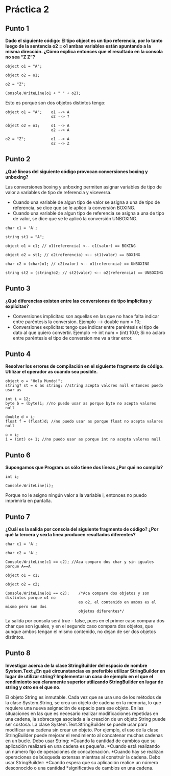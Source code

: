 # Práctica 2

## Punto 1
**Dado el siguiente código: El tipo object es un tipo referencia, por lo tanto luego de la sentencia o2 = o1 ambas variables están apuntando a la misma dirección. ¿Cómo explica entonces que el resultado en la consola no sea “Z Z”?**
~~~
object o1 = "A";

object o2 = o1;

o2 = "Z";

Console.WriteLine(o1 + " " + o2);
~~~
Esto es porque son dos objetos distintos tengo:
~~~
object o1 = "A";    o1 --> A
                    o2 --> ?

object o2 = o1;     o1 --> A
                    o2 --> A

o2 = "Z";           o1 --> A
                    o2 --> Z
~~~

## Punto 2
**¿Qué líneas del siguiente código provocan conversiones boxing y unboxing?**

Las conversiones boxing y unboxing permiten asignar variables de tipo de valor a variables de tipo de referencia y viceversa.
* Cuando una variable de algun tipo de valor se asigna a una de tipo de referencia, se dice que se le aplicó la conversión BOXING.
* Cuando una variable de algun tipo de referencia se asigna a una de tipo de valor, se dice que se le aplicó la conversión UNBOXING.
~~~
char c1 = 'A';

string st1 = "A";

object o1 = c1; // o1(referencia) <-- c1(valor) == BOXING

object o2 = st1; // o2(referencia) <-- st1(valor) == BOXING

char c2 = (char)o1; // c2(valor) <-- o1(referencia) == UNBOXING

string st2 = (string)o2; // st2(valor) <-- o2(referencia) == UNBOXING
~~~

## Punto 3
**¿Qué diferencias existen entre las conversiones de tipo implícitas y explícitas?**

* Conversiones implícitas: son aquellas en las que no hace falta indicar entre paréntesis la conversion. Ejemplo --> double num = 10;
* Conversiones explicitas: tengo que indicar entre paréntesis el tipo de dato al que quiero convertir. Ejemplo --> int num = (int) 10.0; Si no aclaro entre paréntesis el tipo de conversion me va a tirar error.

## Punto 4
**Resolver los errores de compilación en el siguiente fragmento de código. Utilizar el operador as cuando sea posible.**

~~~
object o = "Hola Mundo!";
string? st = o as string; //string acepta valores null entonces puedo usar as

int i = 12;
byte b = (byte)i; //no puedo usar as porque byte no acepta valores null

double d = i;
float f = (float)d; //no puedo usar as porque float no acepta valores null

o = i;
i = (int) o+ 1; //no puedo usar as porque int no acepta valores null
~~~

## Punto 6
**Supongamos que Program.cs sólo tiene dos líneas ¿Por qué no compila?**

~~~
int i;

Console.WriteLine(i);
~~~

Porque no le asigno ningún valor a la variable i, entonces no puedo imprimirla en pantalla.

## Punto 7
**¿Cuál es la salida por consola del siguiente fragmento de código? ¿Por qué la tercera y sexta línea producen resultados diferentes?**

~~~
char c1 = 'A';

char c2 = 'A';

Console.WriteLine(c1 == c2); //Aca comparo dos char y sin iguales porque A==A

object o1 = c1;

object o2 = c2;

Console.WriteLine(o1 == o2);    /*Aca comparo dos objetos y son distintos porque o1 no 
                                es o2, el contenido en ambos es el mismo pero son dos
                                objetos diferentes*/
~~~
La salida por consola será true - false, pues en el primer caso compara dos char que son iguales, y en el segundo caso compara dos objetos, que aunque ambos tengan el mismo contenido, no dejan de ser dos objetos distintos.

## Punto 8
**Investigar acerca de la clase StringBuilder del espacio de nombre System.Text ¿En qué circunstancias es preferible utilizar StringBuilder en lugar de utilizar string? Implementar un caso de ejemplo en el que el rendimiento sea claramente superior utilizando StringBuilder en lugar de string y otro en el que no.**

El objeto String es inmutable. Cada vez que se usa uno de los métodos de la clase System.String, se crea un objeto de cadena en la memoria, lo que requiere una nueva asignación de espacio para ese objeto. En las situaciones en las que es necesario realizar modificaciones repetidas en una cadena, la sobrecarga asociada a la creación de un objeto String puede ser costosa. La clase System.Text.StringBuilder se puede usar para modificar una cadena sin crear un objeto. Por ejemplo, el uso de la clase StringBuilder puede mejorar el rendimiento al concatenar muchas cadenas en un bucle.
Debo usar String:
*Cuando la cantidad de cambios que su aplicación realizará en una cadena es pequeña.
*Cuando está realizando un número fijo de operaciones de concatenación. 
*Cuando hay se realizan operaciones de búsqueda extensas mientras al construir la cadena.
Debo usar StringBuilder:
*Cuando espera que su aplicación realice un número desconocido o una cantidad
*significativa de cambios en una cadena.
